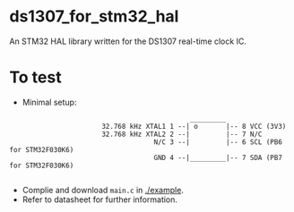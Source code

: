 # ds1307_for_stm32_hal
An STM32 HAL library written for the DS1307 real-time clock IC.

# To test
* Minimal setup:
```
                                             _________
                       32.768 kHz XTAL1 1 --| o       |-- 8 VCC (3V3)
                       32.768 kHz XTAL2 2 --|         |-- 7 N/C
                                    N/C 3 --|         |-- 6 SCL (PB6 for STM32F030K6)
                                    GND 4 --|_________|-- 7 SDA (PB7 for STM32F030K6)
 
 ```
* Complie and download `main.c` in [./example](./example).
* Refer to datasheet for further information.
